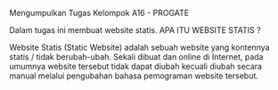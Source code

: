 
Mengumpulkan Tugas Kelompok A16 - PROGATE

Dalam tugas ini membuat website statis. APA ITU WEBSITE STATIS ?

Website Statis (Static Website) adalah sebuah website yang kontennya statis / tidak berubah-ubah. 
Sekali dibuat dan online di Internet, pada umumnya website tersebut tidak dapat diubah 
kecuali diubah secara manual melalui pengubahan bahasa pemograman website tersebut.
